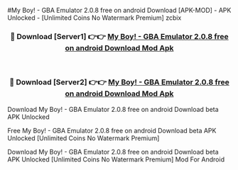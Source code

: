 #My Boy! - GBA Emulator 2.0.8 free on android Download [APK-MOD] - APK Unlocked - [Unlimited Coins No Watermark Premium] zcbix



<div align="center">

<h3>🔴 Download [Server1] 👉👉 <a href="https://momento.my/?title=My_Boy!_-_GBA_Emulator_2.0.8_free_on_android_Download">My Boy! - GBA Emulator 2.0.8 free on android Download Mod Apk</a></h3><br>

<h3>🔴 Download [Server2] 👉👉 <a href="https://momento.my/?title=My_Boy!_-_GBA_Emulator_2.0.8_free_on_android_Download">My Boy! - GBA Emulator 2.0.8 free on android Download Mod Apk</a></h3>
</div>



Download My Boy! - GBA Emulator 2.0.8 free on android Download beta APK Unlocked

Free My Boy! - GBA Emulator 2.0.8 free on android Download beta APK Unlocked [Unlimited Coins No Watermark Premium]

Download My Boy! - GBA Emulator 2.0.8 free on android Download beta APK Unlocked [Unlimited Coins No Watermark Premium] Mod For Android
